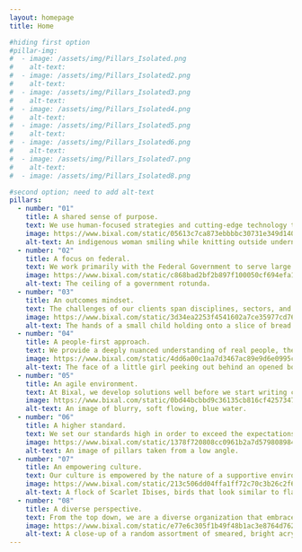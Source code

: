 ```yaml
---
layout: homepage
title: Home

#hiding first option
#pillar-img:
#  - image: /assets/img/Pillars_Isolated.png
#    alt-text:
#  - image: /assets/img/Pillars_Isolated2.png
#    alt-text:
#  - image: /assets/img/Pillars_Isolated3.png
#    alt-text:
#  - image: /assets/img/Pillars_Isolated4.png
#    alt-text:
#  - image: /assets/img/Pillars_Isolated5.png
#    alt-text:
#  - image: /assets/img/Pillars_Isolated6.png
#    alt-text:
#  - image: /assets/img/Pillars_Isolated7.png
#    alt-text:
#  - image: /assets/img/Pillars_Isolated8.png

#second option; need to add alt-text
pillars:
  - number: "01"
    title: A shared sense of purpose.
    text: We use human-focused strategies and cutting-edge technology to serve audiences and help our clients fulfill their missions.
    image: https://www.bixal.com/static/05613c7ca873ebbbbc30731e349d1400/4ef17/pillar-purpose.webp
    alt-text: An indigenous woman smiling while knitting outside underneath a thatch-covered roof.
  - number: "02"
    title: A focus on federal.
    text: We work primarily with the Federal Government to serve large communities throughout the nation. We help clients see the challenges and possibilities within the government space and offer solutions to promote visibility and access to their organizations.
    image: https://www.bixal.com/static/c868bad2bf2b897f100050cf694efa1a/4ef17/pillar-federal.webp
    alt-text: The ceiling of a government rotunda.
  - number: "03"
    title: An outcomes mindset.
    text: The challenges of our clients span disciplines, sectors, and borders. We view everything through the lens of the customer experience and use research to drive our decision making.
    image: https://www.bixal.com/static/3d34ea2253f4541602a7ce35977cd763/4ef17/pillar-outcomes.webp
    alt-text: The hands of a small child holding onto a slice of bread.
  - number: "04"
    title: A people-first approach.
    text: We provide a deeply nuanced understanding of real people, their expectations, their emotions, and the challenges they face. This is the power of empathy, and it guides everything we do here.
    image: https://www.bixal.com/static/4dd6a00c1aa7d3467ac89e9d6e0995ce/4ef17/pillar-people-first.webp
    alt-text: The face of a little girl peeking out behind an opened book.
  - number: "05"
    title: An agile environment.
    text: At Bixal, we develop solutions well before we start writing code. Agility is an iterative work style that values partnership, collaboration, and transparency. It shapes how we approach everything from content and marketing to human-centered design.
    image: https://www.bixal.com/static/0bd44bcbbd9c36135cb816cf42573477/4ef17/pillar-agile.webp
    alt-text: An image of blurry, soft flowing, blue water.
  - number: "06"
    title: A higher standard.
    text: We set our standards high in order to exceed the expectations of our clients. You can trust us to look beyond the initial requirements and come up with solutions that can create lasting value to your organization.
    image: https://www.bixal.com/static/1378f720808cc0961b2a7d579808984c/4ef17/pillar-standards.webp
    alt-text: An image of pillars taken from a low angle.
  - number: "07"
    title: An empowering culture.
    text: Our culture is empowered by the nature of a supportive environment. We value kindness and humility, and always seek ways to build each other up and drive ourselves forward.
    image: https://www.bixal.com/static/213c506dd04ffa1ff72c70c3b26c2f6d/4ef17/pillar-culture.webp
    alt-text: A flock of Scarlet Ibises, birds that look similar to flamingoes, in mid-flight.
  - number: "08"
    title: A diverse perspective.
    text: From the top down, we are a diverse organization that embraces different ideas, perspectives, and people. Every single one of us offers a unique background and worldview that presents itself in the quality of our work.
    image: https://www.bixal.com/static/e77e6c305f1b49f48b1ac3e8764d7624/4ef17/pillar-perspective.webp
    alt-text: A close-up of a random assortment of smeared, bright acrylic paints. 
---
```

